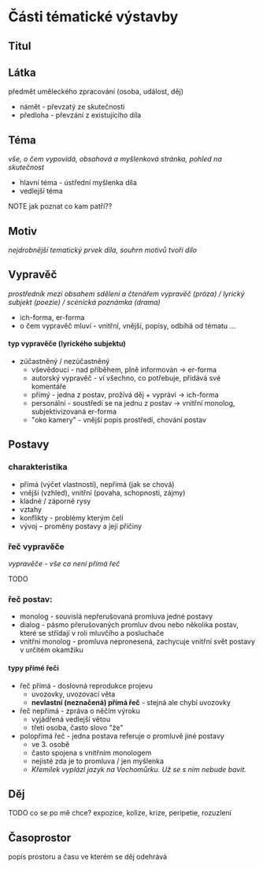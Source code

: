 # Části tématické výstavby
## Titul
## Látka
předmět uměleckého zpracování (osoba, událost, děj)
* námět - převzatý ze skutečnosti
* předloha - převzání z existujícího díla

## Téma
_vše, o čem vypovídá, obsahová a myšlenková stránka, pohled na skutečnost_
* hlavní téma - ústřední myšlenka díla
* vedlejší téma

NOTE jak poznat co kam patří??

## Motiv
_nejdrobnější tematický prvek díla, souhrn motivů tvoří dílo_

## Vypravěč
_prostředník mezi obsahem sdělení a čtenářem_
_vypravěč (próza) / lyrický subjekt (poezie) / scénická poznámka (drama)_

* ich-forma, er-forma
* o čem vypravěč mluví - vnitřní, vnější, popisy, odbíhá od tématu ...

#### typ vypravěče (lyrického subjektu)
* zúčastněný / nezúčastněný
	* vševědoucí - nad příběhem, plně informován -> er-forma
	* autorský vypravěč - ví všechno, co potřebuje, přidává své komentáře
	* přímý - jedna z postav, prožívá děj + vypráví -> ich-forma
	* personální - soustředí se na jednu z postav -> vnitřní monolog, subjektivizovaná er-forma
	* "oko kamery" - vnější popis prostředí, chování postav


## Postavy
### charakteristika
* přímá (výčet vlastností), nepřímá (jak se chová)
* vnější (vzhled), vnitřní (povaha, schopnosti, zájmy)
* kladné / záporné rysy
* vztahy
* konflikty - problémy kterým čelí
* vývoj – proměny postavy a její příčiny



### řeč vypravěče
_vypravěče - vše co není přímá řeč_

TODO

### řeč postav:

* monolog - souvislá nepřerušovaná promluva jedné postavy
* dialog - pásmo přerušovaných promluv dvou nebo několika postav, které se střídají v roli mluvčího a posluchače
* vnitřní monolog - promluva nepronesená, zachycuje vnitřní svět postavy v určitém okamžiku

#### typy přímé řeči
* řeč přímá - doslovná reprodukce projevu 
	* uvozovky, uvozovací věta
	* **nevlastní (neznačená) přímá řeč** - stejná ale chybí uvozovky
* řeč nepřímá - zpráva o něčím výroku
	* vyjádřená vedlejší větou
	* třetí osoba, často slovo "že"
* polopřímá řeč - jedna postava referuje o promluvě jiné postavy
	* ve 3. osobě
	* často spojena s vnitřním monologem
	* nejisté zda je to promluva / jen myšlenka
	* _Křemílek vyplázl jazyk na Vochomůrku. Už se s ním nebude bavit._


## Děj
TODO co se po mě chce?
expozice, kolize, krize, peripetie, rozuzlení

## Časoprostor
popis prostoru a času ve kterém se děj odehrává
